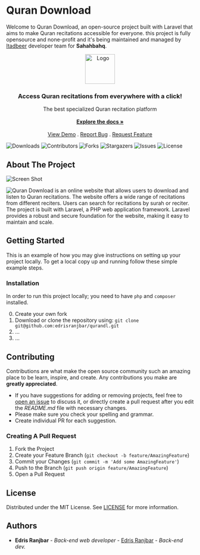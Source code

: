 # Quran Download
Welcome to Quran Download, an open-source project built with Laravel that aims to make Quran recitations accessible for everyone.
this project is fully opensource and none-profit and it's being maintained and managed by [Itadbeer](!https://itadbeer.com) developer team for **Sahahbahq**.

<p align="center">
  <a href="https://github.com/edrisranjbar/qurandl">
    <img src="http://qurandl.com/wp-content/uploads/2023/03/qurandl-200x171.png" alt="Logo" width="80" height="80">
  </a>

  <h3 align="center">Access Quran recitations from everywhere with a click!</h3>

  <p align="center">
    The best specialized Quran recitation platform
    <br/>
    <br/>
    <a href="https://github.com/edrisranjbar/qurandl"><strong>Explore the docs »</strong></a>
    <br/>
    <br/>
    <a href="https://github.com/edrisranjbar/qurandl">View Demo</a>
    .
    <a href="https://github.com/edrisranjbar/qurandl/issues">Report Bug</a>
    .
    <a href="https://github.com/edrisranjbar/qurandl/issues">Request Feature</a>
  </p>
</p>

![Downloads](https://img.shields.io/github/downloads/edrisranjbar/qurandl/total) ![Contributors](https://img.shields.io/github/contributors/edrisranjbar/qurandl?color=dark-green) ![Forks](https://img.shields.io/github/forks/edrisranjbar/qurandl?style=social) ![Stargazers](https://img.shields.io/github/stars/edrisranjbar/qurandl?style=social) ![Issues](https://img.shields.io/github/issues/edrisranjbar/qurandl) ![License](https://img.shields.io/github/license/edrisranjbar/qurandl) 

## About The Project

![Screen Shot](images/screenshot.png)

![Quran Download](https://qurandl.com) is an online website that allows users to download and listen to Quran recitations. The website offers a wide range of recitations from different reciters. Users can search for recitations by surah or reciter.
The project is built with Laravel, a PHP web application framework. Laravel provides a robust and secure foundation for the website, making it easy to maintain and scale.

## Getting Started
This is an example of how you may give instructions on setting up your project locally.
To get a local copy up and running follow these simple example steps.

### Installation
In order to run this project locally; you need to have `php` and `composer` installed.

0. Create your own fork
1. Download or clone the repository using: `git clone git@github.com:edrisranjbar/qurandl.git`
2. ...
3. ...

## Contributing
Contributions are what make the open source community such an amazing place to be learn, inspire, and create. Any contributions you make are **greatly appreciated**.
* If you have suggestions for adding or removing projects, feel free to [open an issue](https://github.com/edrisranjbar/qurandl/issues/new) to discuss it, or directly create a pull request after you edit the *README.md* file with necessary changes.
* Please make sure you check your spelling and grammar.
* Create individual PR for each suggestion.

### Creating A Pull Request

1. Fork the Project
2. Create your Feature Branch (`git checkout -b feature/AmazingFeature`)
3. Commit your Changes (`git commit -m 'Add some AmazingFeature'`)
4. Push to the Branch (`git push origin feature/AmazingFeature`)
5. Open a Pull Request

## License

Distributed under the MIT License. See [LICENSE](https://github.com/edrisranjbar/qurandl/blob/main/LICENSE.md) for more information.

## Authors

* **Edris Ranjbar** - *Back-end web developer* - [Edris Ranjbar](https://github.com/edrisranjbar) - *Back-end dev.*